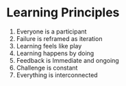 # Learning Principles

1. Everyone is a participant
2. Failure is reframed as iteration
3. Learning feels like play
4. Learning happens by doing
5. Feedback is Immediate and ongoing
6. Challenge is constant
7. Everything is interconnected













